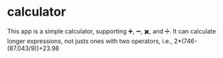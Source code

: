 # calculator
This app is a simple calculator, supporting :heavy_plus_sign:, :heavy_minus_sign:, :heavy_multiplication_x:, and :heavy_division_sign:.
It can calculate longer expressions, not justs ones with two operators, i.e., 2*(746-(87.043/9))+23.98
